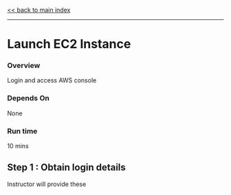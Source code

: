 <link rel='stylesheet' href='assets/main.css'/>

[<< back to main index](README.md) 

---

# Launch EC2 Instance

### Overview
Login and access AWS console

### Depends On 
None

### Run time
10 mins


## Step 1 : Obtain login details
Instructor will provide these
